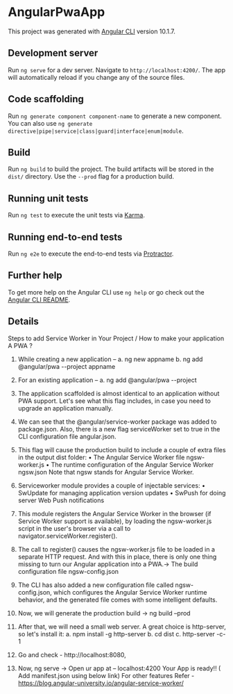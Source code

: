 # AngularPwaApp

This project was generated with [Angular CLI](https://github.com/angular/angular-cli) version 10.1.7.

## Development server

Run `ng serve` for a dev server. Navigate to `http://localhost:4200/`. The app will automatically reload if you change any of the source files.

## Code scaffolding

Run `ng generate component component-name` to generate a new component. You can also use `ng generate directive|pipe|service|class|guard|interface|enum|module`.

## Build

Run `ng build` to build the project. The build artifacts will be stored in the `dist/` directory. Use the `--prod` flag for a production build.

## Running unit tests

Run `ng test` to execute the unit tests via [Karma](https://karma-runner.github.io).

## Running end-to-end tests

Run `ng e2e` to execute the end-to-end tests via [Protractor](http://www.protractortest.org/).

## Further help

To get more help on the Angular CLI use `ng help` or go check out the [Angular CLI README](https://github.com/angular/angular-cli/blob/master/README.md).

## **Details**
Steps to add Service Worker in Your Project / How to make your application A PWA ?

1.	While creating a new application –
a.	ng new appname
b.	ng add @angular/pwa --project appname
2.	For an existing application –
a.	ng add @angular/pwa --project <name of project as in angular.json>
3.	The application scaffolded is almost identical to an application without PWA support. Let's see what this flag includes, in case you need to upgrade an application manually.
4.	We can see that the @angular/service-worker package was added to package.json. Also, there is a new flag serviceWorker set to true in the CLI configuration file angular.json.
5.	This flag will cause the production build to include a couple of extra files in the output dist folder:
•	The Angular Service Worker file ngsw-worker.js
•	The runtime configuration of the Angular Service Worker ngsw.json
Note that ngsw stands for Angular Service Worker.
6.	Serviceworker module provides a couple of injectable services:
•	SwUpdate for managing application version updates
•	SwPush for doing server Web Push notifications
	
7.	This module registers the Angular Service Worker in the browser (if Service Worker support is available), by loading the ngsw-worker.js script in the user's browser via a call to navigator.serviceWorker.register().
8.	The call to register() causes the ngsw-worker.js file to be loaded in a separate HTTP request. And with this in place, there is only one thing missing to turn our Angular application into a PWA.-> The build configuration file ngsw-config.json
9.	The CLI has also added a new configuration file called ngsw-config.json, which configures the Angular Service Worker runtime behavior, and the generated file comes with some intelligent defaults.
10.	Now, we will generate the production build -> ng build –prod
11.	After that, we will need a small web server. A great choice is http-server, so let's install it:
a.	npm install -g http-server
b.	cd dist
c.	http-server -c-1
12.	Go and check -  http://localhost:8080, 
13.	Now, ng serve -> Open ur app at – localhost:4200
				Your App is ready!! ( Add manifest.json using below link)
For other features Refer - https://blog.angular-university.io/angular-service-worker/ 

